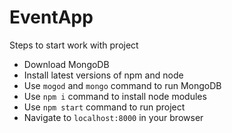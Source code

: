 # EventApp

Steps to start work with project
- Download MongoDB
- Install latest versions of npm and node
- Use `mogod` and `mongo` command to run MongoDB
- Use  `npm i` command to install node modules
- Use `npm start` command to run project
- Navigate to `localhost:8000` in your browser

